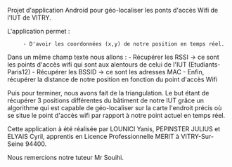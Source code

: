 Projet d'application Android pour géo-localiser les ponts d'accès Wifi de l'IUT de VITRY.

L'application permet :

         - D'avoir les coordonnées (x,y) de notre position en temps réel.
Dans un même champ texte nous allons :
         - Récupérer les RSSI -> ce sont les points d'accès wifi qui sont aux alentours de celui de l'IUT  (Etudiants-Paris12)
         - Récupérer les BSSID -> ce sont les adresses MAC
         - Enfin, récupérer la distance de notre position  en fonction du point d'accès Wifi

Puis pour terminer, nous avons fait de la triangulation. Le but étant de récupérer 3 positions différentes du bâtiment de notre IUT grâce un algorithme qui est capable de géo-localiser sur la carte l'endroit précis où se situe le point d'accès wifi par rapport à notre point actuel en temps réel.

Cette application à été réalisée par LOUNICI Yanis, PEPINSTER JULIUS et ELYAIS Cyril, apprentis en Licence Professionnelle MERIT à VITRY-Sur-Seine 94400.

Nous remercions notre tuteur Mr Souihi. 
